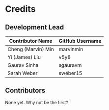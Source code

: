 # Credits


## Development Lead

|Contributor Name     | GitHub Username|
|---------------------|-----------|
|Cheng (Marvin) Min   | marvinmin|
|Yi (James) Liu       | v5y8     |
|Gaurav Sinha         | sgauravm |
|Sarah Weber          | sweber15 |

## Contributors

None yet. Why not be the first?
